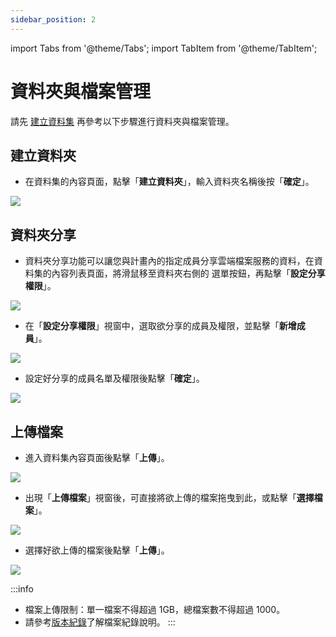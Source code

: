 ```yaml
---
sidebar_position: 2
---
```


import Tabs from '@theme/Tabs';
import TabItem from '@theme/TabItem';

# 資料夾與檔案管理

請先 [建立資料集](https://man.twcc.ai/@twccdocs/guide-cfs-dataset-mngmnt-zh) 再參考以下步驟進行資料夾與檔案管理。

## 建立資料夾

* 在資料集的內容頁面，點擊「**建立資料夾**」，輸入資料夾名稱後按「**確定**」。

![](https://cos.twcc.ai/SYS-MANUAL/uploads/upload_4d7c50abbcc1629f71cc06b8bd196726.png)



## 資料夾分享


* 資料夾分享功能可以讓您與計畫內的指定成員分享雲端檔案服務的資料，在資料集的內容列表頁面，將滑鼠移至資料夾右側的 <i class="fa fa-ellipsis-v fa-20" aria-hidden="true"></i> 選單按鈕，再點擊「**設定分享權限**」。

![](https://cos.twcc.ai/SYS-MANUAL/uploads/upload_63322a92beb09808a9a2817556dabc26.png)

* 在「**設定分享權限**」視窗中，選取欲分享的成員及權限，並點擊「**新增成員**」。

![](https://cos.twcc.ai/SYS-MANUAL/uploads/upload_2b4030f41b160c94e65610100ec40d88.png)


* 設定好分享的成員名單及權限後點擊「**確定**」。

![](https://cos.twcc.ai/SYS-MANUAL/uploads/upload_ba639ac91cbb82e7edb9a2f78861033e.png)



## 上傳檔案


* 進入資料集內容頁面後點擊「**上傳**」。

![](https://cos.twcc.ai/SYS-MANUAL/uploads/upload_7c5a3919dd1162507fc84979d0d4ddcb.png)

* 出現「**上傳檔案**」視窗後，可直接將欲上傳的檔案拖曳到此，或點擊「**選擇檔案**」。

![](https://cos.twcc.ai/SYS-MANUAL/uploads/upload_346a28147323f6a1de7e7ed8d9b76326.png)

* 選擇好欲上傳的檔案後點擊「**上傳**」。

![](https://cos.twcc.ai/SYS-MANUAL/uploads/upload_da7e2753becd4f63436e190f2972e301.png)

:::info

- 檔案上傳限制：單一檔案不得超過 1GB，總檔案數不得超過 1000。
- 請參考[<ins>版本紀錄</ins>](https://man.twcc.ai/@twccdocs/guide-cfs-metadata-search-versioning-zh#%E7%89%88%E6%9C%AC%E7%B4%80%E9%8C%84)了解檔案紀錄說明。
:::
